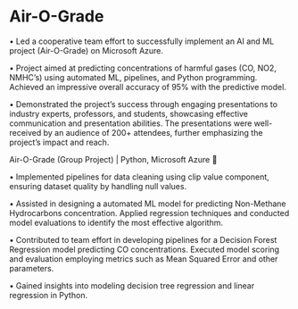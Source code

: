 # Air-O-Grade

• Led a cooperative team effort to successfully implement an AI and ML project (Air-O-Grade) on Microsoft Azure.

• Project aimed at predicting concentrations of harmful gases (CO, NO2, NMHC’s) using automated ML, pipelines,
and Python programming. Achieved an impressive overall accuracy of 95% with the predictive model.

• Demonstrated the project’s success through engaging presentations to industry experts, professors, and students,
showcasing effective communication and presentation abilities. The presentations were well-received by an audience of 200+ attendees, 
further emphasizing the project’s impact and reach.

Air-O-Grade (Group Project) | Python, Microsoft Azure 

• Implemented pipelines for data cleaning using clip value component, ensuring dataset quality by handling null values.

• Assisted in designing a automated ML model for predicting Non-Methane Hydrocarbons concentration. Applied
regression techniques and conducted model evaluations to identify the most effective algorithm.

• Contributed to team effort in developing pipelines for a Decision Forest Regression model predicting CO
concentrations. Executed model scoring and evaluation employing metrics such as Mean Squared Error and other
parameters.

• Gained insights into modeling decision tree regression and linear regression in Python.

